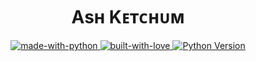 <h1 align="center"> 
    Asʜ Kᴇᴛᴄʜᴜᴍ
</h1>

<p align="center">
    <a href="https://python.org">
        <img src="http://forthebadge.com/images/badges/made-with-python.svg" alt="made-with-python">
    </a>
    <a href="https://GitHub.com/ItsSoumo">
        <img src="http://ForTheBadge.com/images/badges/built-with-love.svg" alt="built-with-love">
        <img src="https://img.shields.io/badge/python-3.9-green?style=for-the-badge&logo=appveyor" alt="Python Version">
</p>
